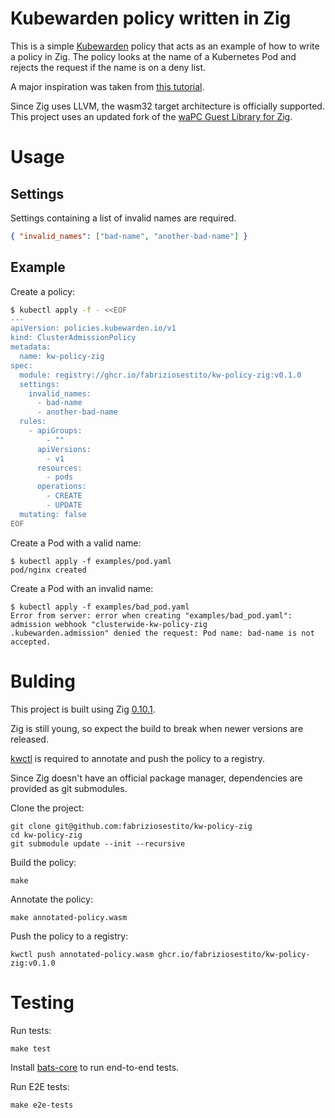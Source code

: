 # Kubewarden policy written in Zig

This is a simple [Kubewarden](https://www.kubewarden.io/) policy that acts as an example of how to write a policy in Zig.
The policy looks at the name of a Kubernetes Pod and rejects the request if the name is on a deny list.

A major inspiration was taken from [this tutorial](https://docs.kubewarden.io/writing-policies/rust/create-policy).

Since Zig uses LLVM, the wasm32 target architecture is officially supported.
This project uses an updated fork of the [waPC Guest Library for Zig](https://github.com/fabriziosestito/wapc-guest-zig).

# Usage

## Settings

Settings containing a list of invalid names are required.

```json
{ "invalid_names": ["bad-name", "another-bad-name"] }
```

## Example

Create a policy:

```bash
$ kubectl apply -f - <<EOF
---
apiVersion: policies.kubewarden.io/v1
kind: ClusterAdmissionPolicy
metadata:
  name: kw-policy-zig
spec:
  module: registry://ghcr.io/fabriziosestito/kw-policy-zig:v0.1.0
  settings:
    invalid_names:
      - bad-name
      - another-bad-name
  rules:
    - apiGroups:
        - ""
      apiVersions:
        - v1
      resources:
        - pods
      operations:
        - CREATE
        - UPDATE
  mutating: false
EOF
```

Create a Pod with a valid name:

```
$ kubectl apply -f examples/pod.yaml
pod/nginx created
```

Create a Pod with an invalid name:

```
$ kubectl apply -f examples/bad_pod.yaml
Error from server: error when creating "examples/bad_pod.yaml": admission webhook "clusterwide-kw-policy-zig
.kubewarden.admission" denied the request: Pod name: bad-name is not accepted.
```

# Bulding

This project is built using Zig [0.10.1](https://ziglang.org/download/#release-0.10.1).

Zig is still young, so expect the build to break when newer versions are released.

[kwctl](https://github.com/kubewarden/kwctl) is required to annotate and push the policy to a registry.

Since Zig doesn't have an official package manager, dependencies are provided as git submodules.

Clone the project:

```
git clone git@github.com:fabriziosestito/kw-policy-zig
cd kw-policy-zig
git submodule update --init --recursive
```

Build the policy:

```
make
```

Annotate the policy:

```
make annotated-policy.wasm
```

Push the policy to a registry:

```
kwctl push annotated-policy.wasm ghcr.io/fabriziosestito/kw-policy-zig:v0.1.0
```

# Testing

Run tests:

```
make test
```

Install [bats-core](https://github.com/bats-core/bats-core) to run end-to-end tests.

Run E2E tests:

```
make e2e-tests
```
